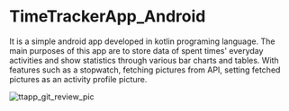 # TimeTrackerApp_Android

It is a simple android app developed in kotlin programing language.
The main purposes of this app are to store data of spent times' everyday activities and show statistics through various bar charts and tables. With features such as a stopwatch, fetching pictures from API, setting fetched pictures as an activity profile picture.

![ttapp_git_review_pic](https://user-images.githubusercontent.com/69598879/153757577-f2a9a835-8923-4dab-85eb-7727100b2b64.png)

